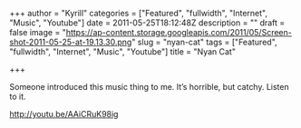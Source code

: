 +++
author = "Kyrill"
categories = ["Featured", "fullwidth", "Internet", "Music", "Youtube"]
date = 2011-05-25T18:12:48Z
description = ""
draft = false
image = "https://ap-content.storage.googleapis.com/2011/05/Screen-shot-2011-05-25-at-19.13.30.png"
slug = "nyan-cat"
tags = ["Featured", "fullwidth", "Internet", "Music", "Youtube"]
title = "Nyan Cat"

+++


Someone introduced this music thing to me. It’s horrible, but catchy. Listen to it.

http://youtu.be/AAiCRuK98ig


